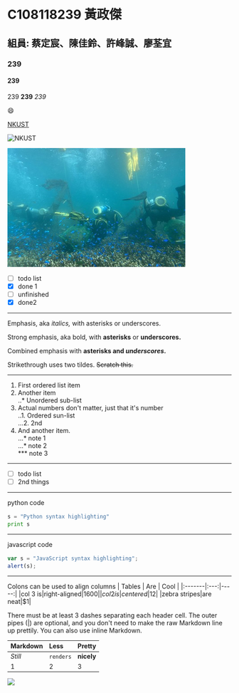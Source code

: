 # C108118239 黃政傑

## 組員: 蔡定宸、陳佳鈴、許峰誠、廖荃宜

### 239

#### 239

239 **239** *239*

😄

[NKUST](https://www.nkust.edu.tw)

![NKUST](https://www.nkust.edu.tw/var/file/0/1000/img/513/182513897.png "NKUST")

![](nkust2.jpg "海底風光")

- [ ] todo list
- [x] done 1
- [ ] unfinished
- [x] done2

***
Emphasis, aka *italics,* with asterisks or underscores. 

Strong emphasis, aka bold, with **asterisks** or **underscores.** 

Combined emphasis with **asterisks and _underscores_.** 

Strikethrough uses two tildes. <s>Scratch this.</s> 
***
  1. First ordered list item
  2. Another item<br>
    ..* Unordered sub-list
  3. Actual numbers don't matter, just that it's number<br>
    ..1. Ordered sun-list<br>
    ...2. 2nd 
  4. And another item.<br>
    ...* note 1<br>
    ...* note 2<br>
    *** note 3
***
- [ ] todo list
- [ ] 2nd things
***
python code
```python
s = "Python syntax highlighting"
print s
```
***
javascript code
```js
var s = "JavaScript syntax highlighting";
alert(s);
```
***
Colons can be used to align columns
| Tables | Are | Cool |
|:-------|:---:|-----:|
|col 3 is|right-aligned|$1600|
|col 2 is|centered|$12|
|zebra stripes|are neat|$1|

There must be at least 3 dashes separating each header cell.
The outer pipes (|) are optional, and you don't need to make the
raw Markdown line up prettily. You can also use inline Markdown.

| **Markdown** | **Less** | **Pretty** |
|:-------|:-------|:-------|
|*Still*|`renders`|**nicely**|
|1|2|3|

[![](https://img.youtube.com/vi/sSm2dRarhPo/0.jpg)](https://www.youtube.com/watch?v=sSm2dRarhPo)
